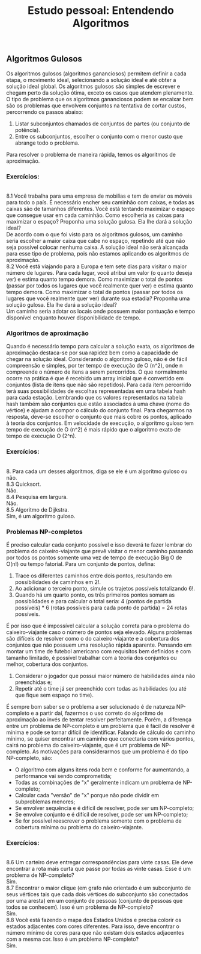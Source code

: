 <h1 align="center">
  Estudo pessoal: Entendendo Algoritmos
</h1>

</br>

## Algoritmos Gulosos
Os algoritmos gulosos (algoritmos gananciosos) permitem definir a cada etapa, o movimento ideal, selecionando a solução ideal e até obter a solução ideal global. Os algoritmos gulosos são simples de escrever e chegam perto da solução ótima, exceto os casos que atendem plenamente. O tipo de problema que os algoritmos gananciosos podem se encaixar bem são os problemas que envolvem conjuntos na tentativa de cortar custos, percorrendo os passos abaixo:

1. Listar subconjuntos chamados de conjuntos de partes (ou conjunto de potência).
2. Entre os subconjuntos, escolher o conjunto com o menor custo que abrange todo o problema. 

Para resolver o problema de maneira rápida, temos os algoritmos de aproximação.

### Exercícios:
</br>
  8.1 Você trabalha para uma empresa de mobilías e tem de enviar os móveis para todo o país. É necessário encher seu caminhão com caixas, e todas as caixas são de tamanhos diferentes. Você está tentando maximizar o espaço que consegue usar em cada caminhão. Como escolheria as caixas para maximizar o espaço? Proponha uma solução gulosa. Ela lhe dará a solução ideal?
  </br>
  De acordo com o que foi visto para os algoritmos gulosos, um caminho seria escolher a maior caixa que cabe no espaço, repetindo até que não seja possível colocar nenhuma caixa. A solução ideal não será alcançada para esse tipo de problema, pois não estamos aplicando os algoritmos de aproximação.
  </br>
  8.2 Você está viajando para a Europa e tem sete dias para visitar o maior número de lugares. Para cada lugar, você atribui um valor (o quanto deseja ver) e estima quanto tempo demora. Como maximizar o total de pontos (passar por todos os lugares que você realmente quer ver) e estima quanto tempo demora. Como maximizar o total de pontos (passar por todos os lugares que você realmente quer ver) durante sua estadia? Proponha uma solução gulosa. Ela lhe dará a solução ideal?
  </br>
  Um caminho seria adotar os locais onde possuem maior pontuação e tempo disponível enquanto houver disponibilidade de tempo.
</br>

### Algoritmos de aproximação
Quando é necessário tempo para calcular a solução exata, os algoritmos de aproximação destaca-se por sua rapidez bem como a capacidade de chegar na solução ideal. Considerando o algoritmo guloso, não é de fácil compreensão e simples, por ter tempo de execução de O (n^2), onde n compreende o número de itens a serem percorridos.
O que normalmente ocorre na prática é que é recebido um array inicial que é convertido em conjuntos (lista de itens que não são repetidos). Para cada item percorrido terá suas possibilidades de escolhas representadas em uma tabela hash para cada estação. Lembrando que os valores representados na tabela hash também são conjuntos que estão associados à uma chave (nome do vértice) e ajudam a compor o cálculo do conjunto final. Para chegarmos na resposta, deve-se escolher o conjunto que mais cobre os pontos, aplicado à teoria dos conjuntos. 
Em velocidade de execução, o algoritmo guloso tem tempo de execução de O (n^2) é mais rápido que o algoritmo exato de tempo de execução O (2^n).

### Exercícios:
</br>
  8. Para cada um desses algoritmos, diga se ele é um algoritmo guloso ou não.
  </br>
  8.3 Quicksort.
  </br>
  Não.
  </br>
  8.4 Pesquisa em largura.
  </br>
  Não.
  </br>
  8.5 Algoritmo de Dijkstra.
  </br>
  Sim, é um algoritmo guloso.
</br>

### Problemas NP-completos
É preciso calcular cada conjunto possível e isso deverá te fazer lembrar do problema do caixeiro-viajante que prevê visitar o menor caminho passando por todos os pontos somente uma vez de tempo de execução Big O de O(n!) ou tempo fatorial. Para um conjunto de pontos, defina:

1. Trace os diferentes caminhos entre dois pontos, resultando em possibilidades de caminhos em 2!.
2. Ao adicionar o terceiro ponto, simule os trajetos possíveis totalizando 6!.
3. Quando há um quarto ponto, os três primeiros pontos somam as possiblidades e para calcular o total seria: 4 (pontos de partida possíveis) * 6 (rotas possíveis para cada ponto de partida) = 24 rotas possíveis.

É por isso que é impossível calcular a solução correta para o problema do caixeiro-viajante caso o número de pontos seja elevado. Alguns problemas são difíceis de resolver como o do caixeiro-viajante e a cobertura dos conjuntos que não possuem uma resolução rápida aparente. 
Pensando em montar um time de futebol americano com requisitos bem definidos e com tamanho limitado, é possível trabalhar com a teoria dos conjuntos ou melhor, cobertura dos conjuntos.

1. Considerar o jogador que possui maior número de habilidades ainda não preenchidas e;
2. Repetir até o time já ser preenchido com todas as habilidades (ou até que fique sem espaço no time).

É sempre bom saber se o problema a ser solucionado é de natureza NP-completo e a partir daí, fazermos o uso correto do algoritmo de aproximação ao invés de tentar resolver perfeitamente. Porém, a diferença entre um problema de NP-completo e um problema que é fácil de resolver é mínima e pode se tornar difícil de identificar. 
Falando de cálculo do caminho mínimo, se quiser encontrar um caminho que conectaria com vários pontos, cairá no problema do caixeiro-viajante, que é um problema de NP-completo. As motivações para considerarmos que um problema é do tipo NP-completo, são:

- O algoritmo com alguns itens roda bem e conforme for aumentando, a performance vai sendo comprometida;
- Todas as combinações de "x" geralmente indicam um problema de NP-completo;
- Calcular cada "versão" de "x" porque não pode dividir em subproblemas menores;
- Se envolver sequência e é difícil de resolver, pode ser um NP-completo;
- Se envolve conjunto e é difícil de resolver, pode ser um NP-completo;
- Se for possível reescrever o problema somente com o problema de cobertura mínima ou problema do caixeiro-viajante.

### Exercícios:
</br>
  8.6 Um carteiro deve entregar correspondências para vinte casas. Ele deve encontrar a rota mais curta que passe por todas as vinte casas. Esse é um problema de NP-completo?
  </br>
  Sim.
  </br>
  8.7 Encontrar o maior clique (em grafo não orientado é um subconjunto de seus vértices tais que cada dois vértices do subconjunto são conectados por uma aresta) em um conjunto de pessoas (conjunto de pessoas que todos se conhecem). Isso é um problema de NP-completo?
  </br>
  Sim.
  </br>
  8.8 Você está fazendo o mapa dos Estados Unidos e precisa colorir os estados adjacentes com cores diferentes. Para isso, deve encontrar o número mínimo de cores para que não existam dois estados adjacentes com a mesma cor. Isso é um problema NP-completo?
  </br>
  Sim.
</br>